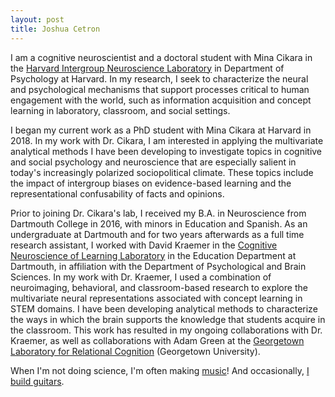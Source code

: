 ```yaml
---
layout: post
title: Joshua Cetron
---
```


I am a cognitive neuroscientist and a doctoral student with Mina Cikara in the [Harvard Intergroup Neuroscience Laboratory](http://www.intergroupneurosciencelaboratory.com/) in Department of Psychology at Harvard. In my research, I seek to characterize the neural and psychological mechanisms that support processes critical to human engagement with the world, such as information acquisition and concept learning in laboratory, classroom, and social settings.

I began my current work as a PhD student with Mina Cikara at Harvard in 2018. In my work with Dr. Cikara, I am interested in applying the multivariate analytical methods I have been developing to investigate topics in cognitive and social psychology and neuroscience that are especially salient in today's increasingly polarized sociopolitical climate. These topics include the impact of intergroup biases on evidence-based learning and the representational confusability of facts and opinions.

Prior to joining Dr. Cikara's lab, I received my B.A. in Neuroscience from Dartmouth College in 2016, with minors in Education and Spanish. As an undergraduate at Dartmouth and for two years afterwards as a full time research assistant, I worked with David Kraemer in the [Cognitive Neuroscience of Learning Laboratory](https://sites.dartmouth.edu/kraemerlab/) in the Education Department at Dartmouth, in affiliation with the Department of Psychological and Brain Sciences. In my work with Dr. Kraemer, I used a combination of neuroimaging, behavioral, and classroom-based research to explore the multivariate neural representations associated with concept learning in STEM domains. I have been developing analytical methods to characterize the ways in which the brain supports the knowledge that students acquire in the classroom. This work has resulted in my ongoing collaborations with Dr. Kraemer, as well as collaborations with Adam Green at the [Georgetown Laboratory for Relational Cognition](http://cng.georgetown.edu/home) (Georgetown University).

When I'm not doing science, I'm often making [music](https://soundcloud.com/josh_cetron)! And occasionally, [I build guitars](https://www.facebook.com/jscguitars/).
